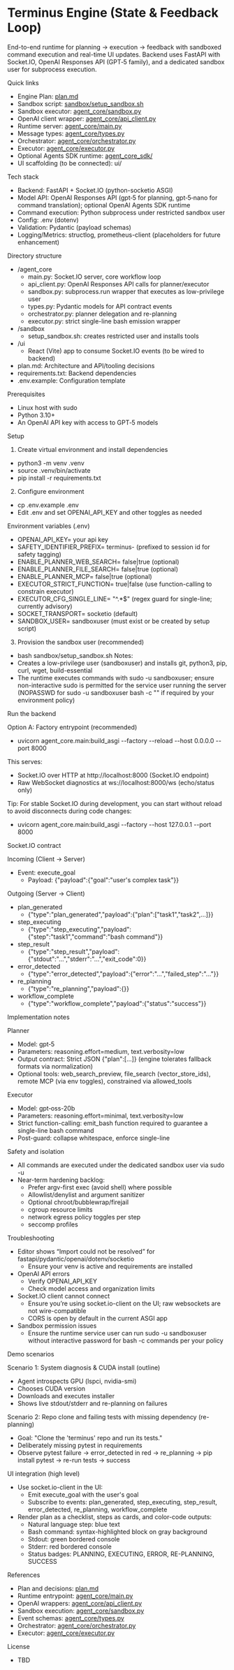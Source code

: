# Terminus Engine (State & Feedback Loop)

End-to-end runtime for planning → execution → feedback with sandboxed command execution and real-time UI updates. Backend uses FastAPI with Socket.IO, OpenAI Responses API (GPT‑5 family), and a dedicated sandbox user for subprocess execution.

Quick links
- Engine Plan: [plan.md](plan.md)
- Sandbox script: [sandbox/setup_sandbox.sh](sandbox/setup_sandbox.sh)
- Sandbox executor: [agent_core/sandbox.py](agent_core/sandbox.py)
- OpenAI client wrapper: [agent_core/api_client.py](agent_core/api_client.py)
- Runtime server: [agent_core/main.py](agent_core/main.py)
- Message types: [agent_core/types.py](agent_core/types.py)
- Orchestrator: [agent_core/orchestrator.py](agent_core/orchestrator.py)
- Executor: [agent_core/executor.py](agent_core/executor.py)
- Optional Agents SDK runtime: [agent_core_sdk/](agent_core_sdk/)
- UI scaffolding (to be connected): ui/

Tech stack
- Backend: FastAPI + Socket.IO (python-socketio ASGI)
- Model API: OpenAI Responses API (gpt‑5 for planning, gpt‑5‑nano for command translation); optional OpenAI Agents SDK runtime
- Command execution: Python subprocess under restricted sandbox user
- Config: .env (dotenv)
- Validation: Pydantic (payload schemas)
- Logging/Metrics: structlog, prometheus-client (placeholders for future enhancement)

Directory structure
- /agent_core
  - main.py: Socket.IO server, core workflow loop
  - api_client.py: OpenAI Responses API calls for planner/executor
  - sandbox.py: subprocess.run wrapper that executes as low-privilege user
  - types.py: Pydantic models for API contract events
  - orchestrator.py: planner delegation and re-planning
  - executor.py: strict single-line bash emission wrapper
- /sandbox
  - setup_sandbox.sh: creates restricted user and installs tools
- /ui
  - React (Vite) app to consume Socket.IO events (to be wired to backend)
- plan.md: Architecture and API/tooling decisions
- requirements.txt: Backend dependencies
- .env.example: Configuration template

Prerequisites
- Linux host with sudo
- Python 3.10+
- An OpenAI API key with access to GPT‑5 models

Setup

1) Create virtual environment and install dependencies
- python3 -m venv .venv
- source .venv/bin/activate
- pip install -r requirements.txt

2) Configure environment
- cp .env.example .env
- Edit .env and set OPENAI_API_KEY and other toggles as needed

Environment variables (.env)
- OPENAI_API_KEY= your api key
- SAFETY_IDENTIFIER_PREFIX= terminus- (prefixed to session id for safety tagging)
- ENABLE_PLANNER_WEB_SEARCH= false|true (optional)
- ENABLE_PLANNER_FILE_SEARCH= false|true (optional)
- ENABLE_PLANNER_MCP= false|true (optional)
- EXECUTOR_STRICT_FUNCTION= true|false (use function-calling to constrain executor)
- EXECUTOR_CFG_SINGLE_LINE= "^.*$" (regex guard for single-line; currently advisory)
- SOCKET_TRANSPORT= socketio (default)
- SANDBOX_USER= sandboxuser (must exist or be created by setup script)

3) Provision the sandbox user (recommended)
- bash sandbox/setup_sandbox.sh
Notes:
- Creates a low-privilege user (sandboxuser) and installs git, python3, pip, curl, wget, build-essential
- The runtime executes commands with sudo -u sandboxuser; ensure non-interactive sudo is permitted for the service user running the server (NOPASSWD for sudo -u sandboxuser bash -c "<cmd>" if required by your environment policy)

Run the backend

Option A: Factory entrypoint (recommended)
- uvicorn agent_core.main:build_asgi --factory --reload --host 0.0.0.0 --port 8000

This serves:
- Socket.IO over HTTP at http://localhost:8000 (Socket.IO endpoint)
- Raw WebSocket diagnostics at ws://localhost:8000/ws (echo/status only)

Tip: For stable Socket.IO during development, you can start without reload to avoid disconnects during code changes:

- uvicorn agent_core.main:build_asgi --factory --host 127.0.0.1 --port 8000

Socket.IO contract

Incoming (Client → Server)
- Event: execute_goal
  - Payload: {"payload":{"goal":"user's complex task"}}

Outgoing (Server → Client)
- plan_generated
  - {"type":"plan_generated","payload":{"plan":["task1","task2",...]}}
- step_executing
  - {"type":"step_executing","payload":{"step":"task1","command":"bash command"}}
- step_result
  - {"type":"step_result","payload":{"stdout":"...","stderr":"...","exit_code":0}}
- error_detected
  - {"type":"error_detected","payload":{"error":"...","failed_step":"..."}}
- re_planning
  - {"type":"re_planning","payload":{}}
- workflow_complete
  - {"type":"workflow_complete","payload":{"status":"success"}}

Implementation notes

Planner
- Model: gpt‑5
- Parameters: reasoning.effort=medium, text.verbosity=low
- Output contract: Strict JSON {"plan":[...]} (engine tolerates fallback formats via normalization)
- Optional tools: web_search_preview, file_search (vector_store_ids), remote MCP (via env toggles), constrained via allowed_tools

Executor
- Model: gpt‑oss-20b
- Parameters: reasoning.effort=minimal, text.verbosity=low
- Strict function-calling: emit_bash function required to guarantee a single-line bash command
- Post-guard: collapse whitespace, enforce single-line

Safety and isolation
- All commands are executed under the dedicated sandbox user via sudo -u
- Near-term hardening backlog:
  - Prefer argv-first exec (avoid shell) where possible
  - Allowlist/denylist and argument sanitizer
  - Optional chroot/bubblewrap/firejail
  - cgroup resource limits
  - network egress policy toggles per step
  - seccomp profiles

Troubleshooting
- Editor shows “Import could not be resolved” for fastapi/pydantic/openai/dotenv/socketio
  - Ensure your venv is active and requirements are installed
- OpenAI API errors
  - Verify OPENAI_API_KEY
  - Check model access and organization limits
- Socket.IO client cannot connect
  - Ensure you’re using socket.io-client on the UI; raw websockets are not wire-compatible
  - CORS is open by default in the current ASGI app
- Sandbox permission issues
  - Ensure the runtime service user can run sudo -u sandboxuser without interactive password for bash -c commands per your policy

Demo scenarios

Scenario 1: System diagnosis & CUDA install (outline)
- Agent introspects GPU (lspci, nvidia-smi)
- Chooses CUDA version
- Downloads and executes installer
- Shows live stdout/stderr and re-planning on failures

Scenario 2: Repo clone and failing tests with missing dependency (re-planning)
- Goal: "Clone the 'terminus' repo and run its tests."
- Deliberately missing pytest in requirements
- Observe pytest failure → error_detected in red → re_planning → pip install pytest → re-run tests → success

UI integration (high level)
- Use socket.io-client in the UI:
  - Emit execute_goal with the user's goal
  - Subscribe to events: plan_generated, step_executing, step_result, error_detected, re_planning, workflow_complete
- Render plan as a checklist, steps as cards, and color-code outputs:
  - Natural language step: blue text
  - Bash command: syntax-highlighted block on gray background
  - Stdout: green bordered console
  - Stderr: red bordered console
  - Status badges: PLANNING, EXECUTING, ERROR, RE-PLANNING, SUCCESS

References
- Plan and decisions: [plan.md](plan.md)
- Runtime entrypoint: [agent_core/main.py](agent_core/main.py)
- OpenAI wrappers: [agent_core/api_client.py](agent_core/api_client.py)
- Sandbox execution: [agent_core/sandbox.py](agent_core/sandbox.py)
- Event schemas: [agent_core/types.py](agent_core/types.py)
- Orchestrator: [agent_core/orchestrator.py](agent_core/orchestrator.py)
- Executor: [agent_core/executor.py](agent_core/executor.py)

License
- TBD
